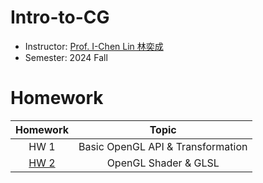# Intro-to-CG
- Instructor: [Prof. I-Chen Lin 林奕成](https://people.cs.nycu.edu.tw/~ichenlin/)
- Semester: 2024 Fall

# Homework

|          Homework           |                 Topic                 | 
|:---------------------------:|:-------------------------------------:|
| HW 1                        | Basic OpenGL API & Transformation     | 
| [HW 2](Homeworks/HW2)       | OpenGL Shader & GLSL                  | 
